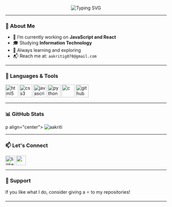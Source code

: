 <!-- GitHub Profile README for Aakriti -->


<p align="center">
  <img src="https://readme-typing-svg.demolab.com?font=Fira+Code&size=22&pause=1000&center=true&vCenter=true&width=435&lines=Hello,+World!;it's+me+Aakriti;" alt="Typing SVG" />
</p>

---

### 🌟 About Me

- 🔭 I’m currently working on **JavaScript and React**  
- 🎓 Studying **Information Technology**  
- 🌱 Always learning and exploring    
- 📬 Reach me at: `aakritig878@gmail.com`  

---

### 🚀 Languages & Tools

<p align="left">
  <img src="https://cdn.jsdelivr.net/gh/devicons/devicon/icons/html5/html5-original.svg" height="40" alt="html5" />
  <img src="https://cdn.jsdelivr.net/gh/devicons/devicon/icons/css3/css3-original.svg" height="40" alt="css3" />
  <img src="https://cdn.jsdelivr.net/gh/devicons/devicon/icons/javascript/javascript-original.svg" height="40" alt="javascript" />
  <img src="https://cdn.jsdelivr.net/gh/devicons/devicon/icons/python/python-original.svg" height="40" alt="python" />
  <img src="https://cdn.jsdelivr.net/gh/devicons/devicon/icons/c/c-original.svg" height="40" alt="c" />
  <img src="https://cdn.jsdelivr.net/gh/devicons/devicon/icons/github/github-original.svg" height="40" alt="github" />
</p>

---

### 📊 GitHub Stats
p align="center">
  <img src="https://github-readme-streak-stats.herokuapp.com/?user=aakriti&theme=radical" alt="aakriti" />
</p>

---

### 📫 Let's Connect

<p align="left">
  <a href="https://www.linkedin.com/in/aakriti-gautam-86632a332/overlay/about-this-profile/?lipi=urn%3Ali%3Apage%3Ad_flagship3_profile_view_base%3BscRemMErQX6KFm7HJVMh%2Bg%3D%3D" target="blank"><img align="center" src="https://cdn.jsdelivr.net/gh/devicons/devicon/icons/linkedin/linkedin-original.svg" alt="linkedin" height="30" /></a>
  <a href="aakritig878@gmail.com"><img align="center" src="https://img.icons8.com/color/48/000000/gmail.png" height="30" /></a>
</p>

---


### 💖 Support

If you like what I do, consider giving a ⭐ to my repositories!

---

